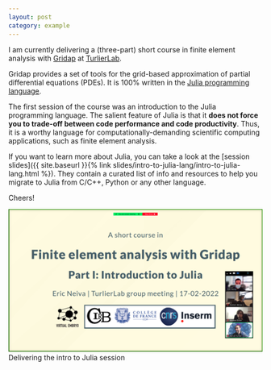 ```yaml
---
layout: post
category: example
---
```


I am currently delivering a (three-part) short course in finite element analysis with [Gridap](https://github.com/gridap/Gridap.jl) at [TurlierLab](https://www.turlierlab.com/).

Gridap provides a set of tools for the grid-based approximation of partial differential equations (PDEs). It is 100% written in the [Julia programming language](https://julialang.org/).

The first session of the course was an introduction to the Julia programming language. The salient feature of Julia is that it **does not force you to trade-off between code performance and code productivity**. Thus, it is a worthy language for computationally-demanding scientific computing applications, such as finite element analysis.

If you want to learn more about Julia, you can take a look at the [session slides]({{ site.baseurl }}{% link slides/intro-to-julia-lang/intro-to-julia-lang.html %}). They contain a curated list of info and resources to help you migrate to Julia from C/C++, Python or any other language.

Cheers!

![meeting screenshot](/assets/img/20220217_IntroToJulia.png)
Delivering the intro to Julia session
